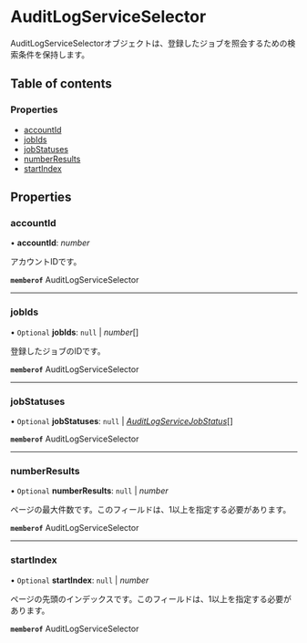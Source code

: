 # AuditLogServiceSelector


<div lang=\"ja\">AuditLogServiceSelectorオブジェクトは、登録したジョブを照会するための検索条件を保持します。</div> 

## Table of contents

### Properties

- [accountId](auditlogserviceselector.md#accountid)
- [jobIds](auditlogserviceselector.md#jobids)
- [jobStatuses](auditlogserviceselector.md#jobstatuses)
- [numberResults](auditlogserviceselector.md#numberresults)
- [startIndex](auditlogserviceselector.md#startindex)

## Properties

### accountId

• **accountId**: *number*

<div lang=\"ja\">アカウントIDです。</div> 

**`memberof`** AuditLogServiceSelector

___

### jobIds

• `Optional` **jobIds**: ``null`` \| *number*[]

<div lang=\"ja\">登録したジョブのIDです。</div> 

**`memberof`** AuditLogServiceSelector

___

### jobStatuses

• `Optional` **jobStatuses**: ``null`` \| [*AuditLogServiceJobStatus*](./enums/auditlogservicejobstatus.md)[]

**`memberof`** AuditLogServiceSelector

___

### numberResults

• `Optional` **numberResults**: ``null`` \| *number*

<div lang=\"ja\">ページの最大件数です。このフィールドは、1以上を指定する必要があります。</div> 

**`memberof`** AuditLogServiceSelector

___

### startIndex

• `Optional` **startIndex**: ``null`` \| *number*

<div lang=\"ja\">ページの先頭のインデックスです。このフィールドは、1以上を指定する必要があります。</div> 

**`memberof`** AuditLogServiceSelector
